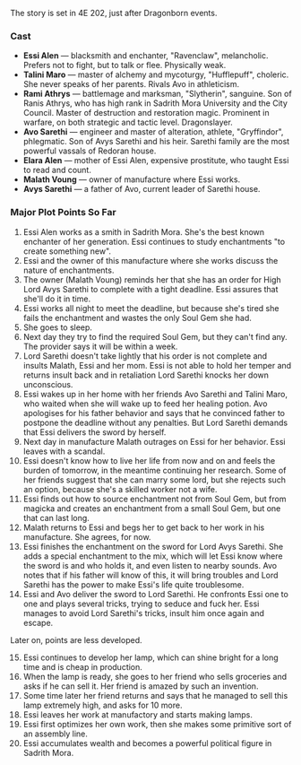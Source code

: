 The story is set in 4E 202, just after Dragonborn events.

### Cast
* **Essi Alen** — blacksmith and enchanter, "Ravenclaw", melancholic.
  Prefers not to fight, but to talk or flee. Physically weak.
* **Talini Maro** — master of alchemy and mycoturgy, "Hufflepuff", choleric.
  She never speaks of her parents. Rivals Avo in athleticism.
* **Rami Athrys** — battlemage and marksman, "Slytherin", sanguine.
  Son of Ranis Athrys, who has high rank in Sadrith Mora University and the City Council.
  Master of destruction and restoration magic.
  Prominent in warfare, on both strategic and tactic level.
  Dragonslayer.
* **Avo Sarethi** — engineer and master of alteration, athlete, "Gryffindor", phlegmatic.
  Son of Avys Sarethi and his heir.
  Sarethi family are the most powerful vassals of Redoran house.
* **Elara Alen** — mother of Essi Alen, expensive prostitute, who taught Essi to read and count.
* **Malath Voung** — owner of manufacture where Essi works.
* **Avys Sarethi** — a father of Avo, current leader of Sarethi house.

### Major Plot Points So Far
1. Essi Alen works as a smith in Sadrith Mora.
   She's the best known enchanter of her generation.
   Essi continues to study enchantments "to create something new".
3. Essi and the owner of this manufacture where she works discuss the nature of enchantments.
4. The owner (Malath Voung) reminds her that she has an order for High Lord Avys Sarethi to complete with a tight deadline.
   Essi assures that she'll do it in time.
5. Essi works all night to meet the deadline,
   but because she's tired she fails the enchantment and wastes the only Soul Gem she had.
6. She goes to sleep.
7. Next day they try to find the required Soul Gem, but they can't find any.
   The provider says it will be within a week.
8. Lord Sarethi doesn't take lightly that his order is not complete and insults Malath, Essi and her mom.
   Essi is not able to hold her temper and returns insult back and in retaliation Lord Sarethi knocks her down unconscious.
9. Essi wakes up in her home with her friends Avo Sarethi and Talini Maro,
   who waited when she will wake up to feed her healing potion.
   Avo apologises for his father behavior and says that he convinced father to postpone the deadline without any penalties.
   But Lord Sarethi demands that Essi delivers the sword by herself.
10. Next day in manufacture Malath outrages on Essi for her behavior. Essi leaves with a scandal.
10. Essi doesn't know how to live her life from now and on and feels the burden of tomorrow,
    in the meantime continuing her research.
    Some of her friends suggest that she can marry some lord,
    but she rejects such an option, because she's a skilled worker not a wife.
11. Essi finds out how to source enchantment not from Soul Gem,
    but from magicka and creates an enchantment from a small Soul Gem, but one that can last long.
12. Malath returns to Essi and begs her to get back to her work in his manufacture. She agrees, for now.
13. Essi finishes the enchantment on the sword for Lord Avys Sarethi.
    She adds a special enchantment to the mix, which will let Essi know where the sword is and who holds it,
    and even listen to nearby sounds.
    Avo notes that if his father will know of this,
    it will bring troubles and Lord Sarethi has the power to make Essi's life quite troublesome.
14. Essi and Avo deliver the sword to Lord Sarethi.
    He confronts Essi one to one and plays several tricks, trying to seduce and fuck her.
    Essi manages to avoid Lord Sarethi's tricks, insult him once again and escape.


Later on, points are less developed.

15. Essi continues to develop her lamp, which can shine bright for a long time and is cheap in production.
15. When the lamp is ready, she goes to her friend who sells groceries and asks if he can sell it. Her friend is amazed by such an invention.
16. Some time later her friend returns and says that he managed to sell this lamp extremely high, and asks for 10 more.
17. Essi leaves her work at manufactory and starts making lamps.
18. Essi first optimizes her own work, then she makes some primitive sort of an assembly line.
18. Essi accumulates wealth and becomes a powerful political figure in Sadrith Mora.
